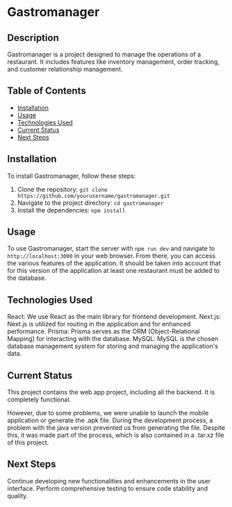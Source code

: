 # Gastromanager

## Description

Gastromanager is a project designed to manage the operations of a restaurant. It includes features like inventory management, order tracking, and customer relationship management.

## Table of Contents

- [Installation](#installation)
- [Usage](#usage)
- [Technologies Used](#technologies_used)
- [Current Status](#current_status)
- [Next Steps](#next-steps)

## Installation

To install Gastromanager, follow these steps:

1. Clone the repository: `git clone https://github.com/yourusername/gastromanager.git`
2. Navigate to the project directory: `cd gastromanager`
3. Install the dependencies: `npm install`

## Usage

To use Gastromanager, start the server with `npm run dev` and navigate to `http://localhost:3000` in your web browser. From there, you can access the various features of the application. It should be taken into account that for this version of the application at least one restaurant must be added to the database.

## Technologies Used

React: We use React as the main library for frontend development.
Next.js: Next.js is utilized for routing in the application and for enhanced performance.
Prisma: Prisma serves as the ORM (Object-Relational Mapping) for interacting with the database.
MySQL: MySQL is the chosen database management system for storing and managing the application's data.

## Current Status
This project contains the web app project, including all the backend. It is completely functional.

However, due to some problems, we were unable to launch the mobile application or generate the .apk file. During the development process, a problem with the java version prevented us from generating the file. 
Despite this, it was made part of the process, which is also contained in a .tar.xz file of this project.

## Next Steps

Continue developing new functionalities and enhancements in the user interface.
Perform comprehensive testing to ensure code stability and quality.
